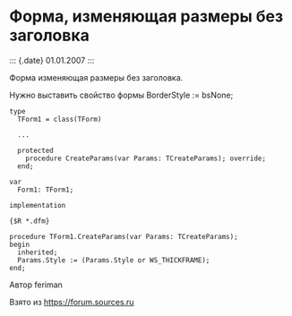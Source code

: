 Форма, изменяющая размеры без заголовка
=======================================

::: {.date}
01.01.2007
:::

Форма изменяющая размеры без заголовка.

Нужно выставить свойство формы BorderStyle := bsNone;

    type
      TForm1 = class(TForm)
     
      ...
     
      protected
        procedure CreateParams(var Params: TCreateParams); override;
      end;
     
    var
      Form1: TForm1;
     
    implementation
     
    {$R *.dfm}
     
    procedure TForm1.CreateParams(var Params: TCreateParams);
    begin
      inherited;
      Params.Style := (Params.Style or WS_THICKFRAME);
    end;

Автор feriman

Взято из <https://forum.sources.ru>
